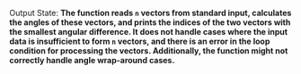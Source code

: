Output State: **The function reads `n` vectors from standard input, calculates the angles of these vectors, and prints the indices of the two vectors with the smallest angular difference. It does not handle cases where the input data is insufficient to form `n` vectors, and there is an error in the loop condition for processing the vectors. Additionally, the function might not correctly handle angle wrap-around cases.**